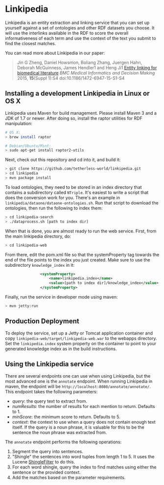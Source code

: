 # Linkipedia

Linkipedia is an entity extraction and linking service that you can set up yourself against a set of ontologies and other RDF datasets you choose.
It will use the interlinks available in the RDF to score the overall informativeness of each term and use the context of the text you submit to find the closest matches.

You can read more about Linkipedia in our paper:

> Jin G Zheng, Daniel Howsmon, Boliang Zhang, Juergen Hahn, Deborah McGuinness, James Hendler1 and Heng Ji1 [Entity linking for biomedical literature](http://www.biomedcentral.com/1472-6947/15/S1/S4/) _BMC Medical Informatics and Decision Making_ 2015, **15**(Suppl 1):S4  doi:10.1186/1472-6947-15-S1-S4

## Installing a development Linkipedia in Linux or OS X

Linkipedia uses Maven for build management. Please install Maven 3 and a JDK of 1.7 or newer.
After doing so, install the raptor utilities for RDF manipulation:

```bash
# OS X:
> brew install raptor

# Debian/Ubuntu/Mint:
> sudo apt-get install raptor2-utils
```

Next, check out this repository and cd into it, and build it:

```bash
> git clone https://github.com/tetherless-world/linkipedia.git
> cd linkipedia
> mvn package install
```

To load ontologies, they need to be stored in an index directory that contains a subdirectory called `NTriple`.
It's easiest to write a script that does the conversion work for you.
There's an example in `linkipedia/dataone/dataone-ontologies.sh`.
Run that script to download the ontologies, then run the following to index them:

```bash
> cd linkipedia-search
> ./dataprocess.sh [path to index dir]
```

When that is done, you are almost ready to run the web service. First, from the main linkipedia directory, do:

```bash
> cd linkipedia-web
```

From there, edit the pom.xml file so that the systemProperty tag towards the end of the file points to the index you just created.
Make sure to use the subdirectory `knowledge_index` in it:

```xml
                <systemProperty>
                    <name>linkipedia.index</name>
                    <value>[path to index dir]/knowledge_index</value>
                </systemProperty>
```

Finally, run the service in developer mode using maven:

```bash
> mvn jetty:run
```

## Production Deployment

To deploy the service, set up a Jetty or Tomcat application container and copy `linkipedia-web/target/linkipedia-web.war` to the webapps directory.
Set the `linkipedia.index` system property on the container to point to your generated knowledge index as in the build instructions.

## Using the Linkipedia service

There are several endpoints one can use when using Linkipedia, but the most advanced one is the `annotate` endpoint.
When running Linkipedia in maven, the endpoint will be `http://localhost:8080/annotate/annotate/`.
This endpoint takes the following parameters:

* _query_: the query text to extract from.
* _numResults_: the number of results for each mention to return. Defaults to 1.
* _minScore_: the minimum score to return. Defaults to 5.
* _context_: the context to use when a query does not contain enough text itself. If the query is a noun phrase, it is valuable for this to be the sentence the noun phrase was extracted from.

The `annotate` endpoint performs the following operations:

1. Segment the query into sentences.
2. "Shingle" the sentences into word tuples from length 1 to 5. It uses the Lucene [ShingleFilter](https://lucene.apache.org/core/4_3_0/analyzers-common/org/apache/lucene/analysis/shingle/ShingleFilter.html) to do this.
3. For each word shingle, query the index to find matches using either the sentence or the provided context.
4. Add the matches based on the parameter requirements.
